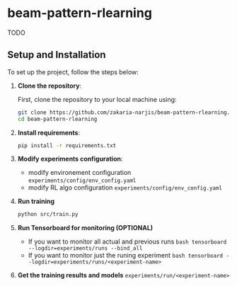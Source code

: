 # beam-pattern-rlearning
TODO

## Setup and Installation

To set up the project, follow the steps below:

1. **Clone the repository**:

   First, clone the repository to your local machine using:

   ```bash
   git clone https://github.com/zakaria-narjis/beam-pattern-rlearning.git
   cd beam-pattern-rlearning
   ```
2. **Install requirements**:
    ```bash
    pip install -r requirements.txt
    ```
3. **Modify experiments configuration**:
    - modify environement configuration ```experiments/config/env_config.yaml```
    - modify RL algo configuration ```experiments/config/env_config.yaml```

4. **Run training**
    ```bash
    python src/train.py
    ```
5. **Run Tensorboard for monitoring (OPTIONAL)**
    - If you want to monitor all actual and previous runs ```bash
    tensorboard --logdir=experiments/runs --bind_all```
    - If you want to monitor just the runing experiment ```bash
    tensorboard --logdir=experiments/runs/<experiment-name>```
       
5. **Get the training results and models**
    ```experiments/run/<experiment-name>```